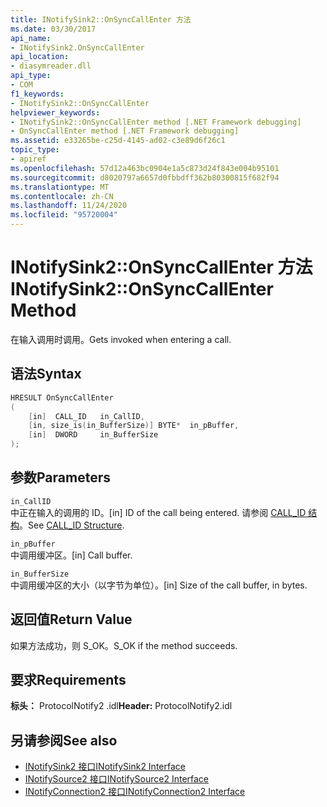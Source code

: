 ```yaml
---
title: INotifySink2::OnSyncCallEnter 方法
ms.date: 03/30/2017
api_name:
- INotifySink2.OnSyncCallEnter
api_location:
- diasymreader.dll
api_type:
- COM
f1_keywords:
- INotifySink2::OnSyncCallEnter
helpviewer_keywords:
- INotifySink2::OnSyncCallEnter method [.NET Framework debugging]
- OnSyncCallEnter method [.NET Framework debugging]
ms.assetid: e33265be-c25d-4145-ad02-c3e89d6f26c1
topic_type:
- apiref
ms.openlocfilehash: 57d12a463bc0904e1a5c873d24f843e004b95101
ms.sourcegitcommit: d8020797a6657d0fbbdff362b80300815f682f94
ms.translationtype: MT
ms.contentlocale: zh-CN
ms.lasthandoff: 11/24/2020
ms.locfileid: "95720004"
---
```

# <a name="inotifysink2onsynccallenter-method"></a><span data-ttu-id="9e63b-102">INotifySink2::OnSyncCallEnter 方法</span><span class="sxs-lookup"><span data-stu-id="9e63b-102">INotifySink2::OnSyncCallEnter Method</span></span>

<span data-ttu-id="9e63b-103">在输入调用时调用。</span><span class="sxs-lookup"><span data-stu-id="9e63b-103">Gets invoked when entering a call.</span></span>  
  
## <a name="syntax"></a><span data-ttu-id="9e63b-104">语法</span><span class="sxs-lookup"><span data-stu-id="9e63b-104">Syntax</span></span>  
  
```cpp  
HRESULT OnSyncCallEnter  
(  
    [in]  CALL_ID   in_CallID,  
    [in, size_is(in_BufferSize)] BYTE*  in_pBuffer,  
    [in]  DWORD     in_BufferSize  
);  
```  
  
## <a name="parameters"></a><span data-ttu-id="9e63b-105">参数</span><span class="sxs-lookup"><span data-stu-id="9e63b-105">Parameters</span></span>  

 `in_CallID`  
 <span data-ttu-id="9e63b-106">中正在输入的调用的 ID。</span><span class="sxs-lookup"><span data-stu-id="9e63b-106">[in] ID of the call being entered.</span></span> <span data-ttu-id="9e63b-107">请参阅 [CALL_ID 结构](call-id-structure.md)。</span><span class="sxs-lookup"><span data-stu-id="9e63b-107">See [CALL_ID Structure](call-id-structure.md).</span></span>  
  
 `in_pBuffer`  
 <span data-ttu-id="9e63b-108">中调用缓冲区。</span><span class="sxs-lookup"><span data-stu-id="9e63b-108">[in] Call buffer.</span></span>  
  
 `in_BufferSize`  
 <span data-ttu-id="9e63b-109">中调用缓冲区的大小（以字节为单位）。</span><span class="sxs-lookup"><span data-stu-id="9e63b-109">[in] Size of the call buffer, in bytes.</span></span>  
  
## <a name="return-value"></a><span data-ttu-id="9e63b-110">返回值</span><span class="sxs-lookup"><span data-stu-id="9e63b-110">Return Value</span></span>  

 <span data-ttu-id="9e63b-111">如果方法成功，则 S_OK。</span><span class="sxs-lookup"><span data-stu-id="9e63b-111">S_OK if the method succeeds.</span></span>  
  
## <a name="requirements"></a><span data-ttu-id="9e63b-112">要求</span><span class="sxs-lookup"><span data-stu-id="9e63b-112">Requirements</span></span>  

 <span data-ttu-id="9e63b-113">**标头：** ProtocolNotify2 .idl</span><span class="sxs-lookup"><span data-stu-id="9e63b-113">**Header:** ProtocolNotify2.idl</span></span>  
  
## <a name="see-also"></a><span data-ttu-id="9e63b-114">另请参阅</span><span class="sxs-lookup"><span data-stu-id="9e63b-114">See also</span></span>

- [<span data-ttu-id="9e63b-115">INotifySink2 接口</span><span class="sxs-lookup"><span data-stu-id="9e63b-115">INotifySink2 Interface</span></span>](inotifysink2-interface.md)
- [<span data-ttu-id="9e63b-116">INotifySource2 接口</span><span class="sxs-lookup"><span data-stu-id="9e63b-116">INotifySource2 Interface</span></span>](inotifysource2-interface.md)
- [<span data-ttu-id="9e63b-117">INotifyConnection2 接口</span><span class="sxs-lookup"><span data-stu-id="9e63b-117">INotifyConnection2 Interface</span></span>](inotifyconnection2-interface.md)
